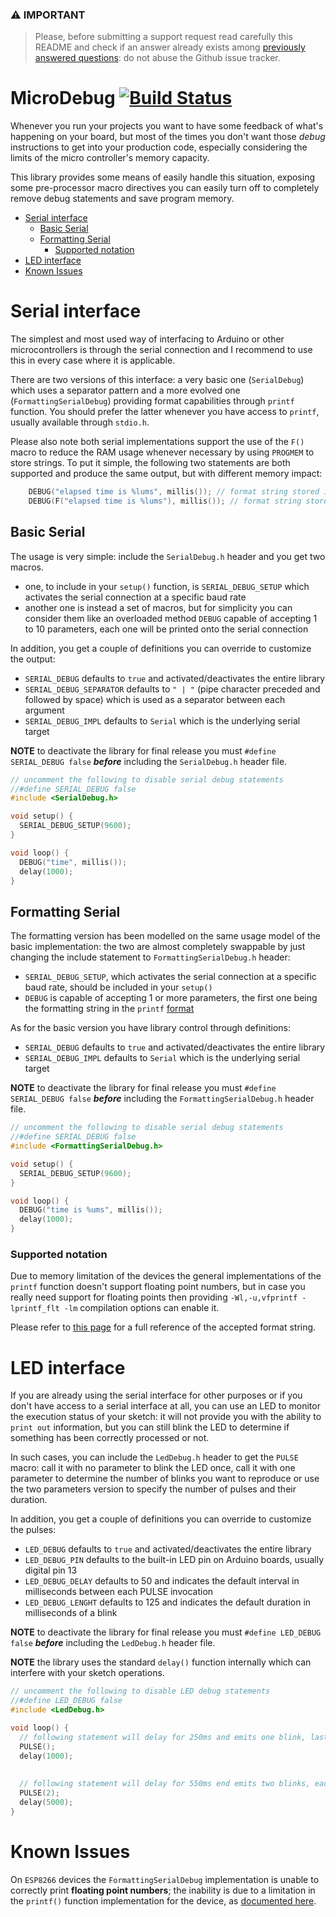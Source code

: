 ### &#x26A0; **IMPORTANT**<!-- omit in toc -->
 
> Please, before submitting a support request read carefully this README and check if an answer already exists among [previously answered questions](https://github.com/rlogiacco/MicroDebug/issues?q=label:question): do not abuse the Github issue tracker.

MicroDebug [![Build Status][travis-status]][travis]
=============
[travis]: https://travis-ci.org/rlogiacco/MicroDebug
[travis-status]: https://travis-ci.org/rlogiacco/MicroDebug.svg?branch=master


Whenever you run your projects you want to have some feedback of what's happening on your board, but most of the times you don't want those *debug* instructions to get into your production code, especially considering the limits of the micro controller's memory capacity.

This library provides some means of easily handle this situation, exposing some pre-processor macro directives you can easily turn off to completely remove debug statements and save program memory.

<!-- toc -->
- [Serial interface](#serial-interface)
  - [Basic Serial](#basic-serial)
  - [Formatting Serial](#formatting-serial)
    - [Supported notation](#supported-notation)
- [LED interface](#led-interface)
- [Known Issues](#known-issues)

<!-- tocstop -->

# Serial interface

The simplest and most used way of interfacing to Arduino or other microcontrollers is through the serial connection and I recommend to use this in every case where it is applicable.

There are two versions of this interface: a very basic one (`SerialDebug`) which uses a separator pattern and a more evolved one (`FormattingSerialDebug`) providing format capabilities through `printf` function. You should prefer the latter whenever you have access to `printf`, usually available through `stdio.h`.

Please also note both serial implementations support the use of the `F()` macro to reduce the RAM usage whenever necessary by using `PROGMEM` to store strings. To put it simple, the following two statements are both supported and produce the same output, but with different memory impact:

```cpp
	DEBUG("elapsed time is %lums", millis()); // format string stored in RAM
	DEBUG(F("elapsed time is %lums"), millis()); // format string stored in PROGMEM
```

## Basic Serial

The usage is very simple: include the `SerialDebug.h` header and you get two macros.

- one, to include in your `setup()` function, is `SERIAL_DEBUG_SETUP` which activates the serial connection at a specific baud rate
- another one is instead a set of macros, but for simplicity you can consider them like an overloaded method `DEBUG` capable of accepting 1 to 10 parameters, each one will be printed onto the serial connection

In addition, you get a couple of definitions you can override to customize the output:
- `SERIAL_DEBUG` defaults to `true` and activated/deactivates the entire library 
- `SERIAL_DEBUG_SEPARATOR` defaults to `" | "` (pipe character preceded and followed by space) which is used as a separator between each argument
- `SERIAL_DEBUG_IMPL` defaults to `Serial` which is the underlying serial target

**NOTE** to deactivate the library for final release you must `#define SERIAL_DEBUG false` ***before*** including the `SerialDebug.h` header file. 

```cpp
// uncomment the following to disable serial debug statements
//#define SERIAL_DEBUG false
#include <SerialDebug.h>

void setup() {
  SERIAL_DEBUG_SETUP(9600);
}

void loop() {
  DEBUG("time", millis());
  delay(1000);
}
```

## Formatting Serial

The formatting version has been modelled on the same usage model of the basic implementation: the two are almost completely swappable by just changing the include statement to `FormattingSerialDebug.h` header:

- `SERIAL_DEBUG_SETUP`, which activates the serial connection at a specific baud rate, should be included in your `setup()` 
- `DEBUG` is capable of accepting 1 or more parameters, the first one being the formatting string in the `printf` [format](http://en.wikipedia.org/wiki/Printf_format_string) 

As for the basic version you have library control through definitions:
- `SERIAL_DEBUG` defaults to `true` and activated/deactivates the entire library 
- `SERIAL_DEBUG_IMPL` defaults to `Serial` which is the underlying serial target

**NOTE** to deactivate the library for final release you must `#define SERIAL_DEBUG false` ***before*** including the `FormattingSerialDebug.h` header file. 

```cpp
// uncomment the following to disable serial debug statements
//#define SERIAL_DEBUG false
#include <FormattingSerialDebug.h>

void setup() {
  SERIAL_DEBUG_SETUP(9600);
}

void loop() {
  DEBUG("time is %ums", millis());
  delay(1000);
}
```


### Supported notation

Due to memory limitation of the devices the general implementations of the `printf` function doesn't support floating point numbers, but in case you really need support for floating points then providing `-Wl,-u,vfprintf -lprintf_flt -lm` compilation options can enable it.

Please refer to [this page](http://www.cplusplus.com/reference/cstdio/printf/) for a full reference of the accepted format string.

# LED interface

If you are already using the serial interface for other purposes or if you don't have access to a serial interface at all, you can use an LED to monitor the execution status of your sketch: it will not provide you with the ability to `print out` information, but you can still blink the LED to determine if something has been correctly processed or not.

In such cases, you can include the `LedDebug.h` header to get the `PULSE` macro: call it with no parameter to blink the LED once, call it with one parameter to determine the number of blinks you want to reproduce or use the two parameters version to specify the number of pulses and their duration.


In addition, you get a couple of definitions you can override to customize the pulses:
- `LED_DEBUG` defaults to `true` and activated/deactivates the entire library 
- `LED_DEBUG_PIN` defaults to the built-in LED pin on Arduino boards, usually digital pin 13
- `LED_DEBUG_DELAY` defaults to 50 and indicates the default interval in milliseconds between each PULSE invocation
- `LED_DEBUG_LENGHT` defaults to 125 and indicates the default duration in milliseconds of a blink 

**NOTE** to deactivate the library for final release you must `#define LED_DEBUG false` ***before*** including the `LedDebug.h` header file. 


**NOTE** the library uses the standard `delay()`  function internally which can interfere with your sketch operations.

```cpp
// uncomment the following to disable LED debug statements
//#define LED_DEBUG false
#include <LedDebug.h>

void loop() {
  // following statement will delay for 250ms and emits one blink, lasting 125ms
  PULSE();
  delay(1000);
  
  
  // following statement will delay for 550ms end emits two blinks, each one lasting 125ms
  PULSE(2);
  delay(5000);
}
```

# Known Issues

On `ESP8266` devices the `FormattingSerialDebug` implementation is unable to correctly print **floating point numbers**; the inability is due to a limitation in the `printf()` function implementation for the device, as [documented here](https://github.com/esp8266/Arduino/issues/73).
